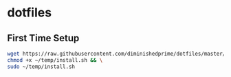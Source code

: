 # dotfiles

## First Time Setup
```sh
wget https://raw.githubusercontent.com/diminishedprime/dotfiles/master/install.sh -O ~/temp/install.sh && \
chmod +x ~/temp/install.sh && \
sudo ~/temp/install.sh
```
